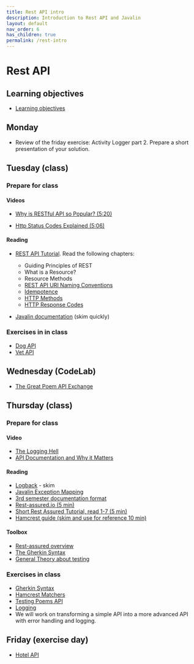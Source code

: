 ```yaml
---
title: Rest API intro
description: Introduction to Rest API and Javalin
layout: default
nav_order: 6
has_children: true
permalink: /rest-intro
---
```


# Rest API

## Learning objectives

- [Learning objectives](./learningobjectives.md)

## Monday

- Review of the friday exercise: Activity Logger part 2. Prepare a short presentation of your solution. 

## Tuesday (class)

### Prepare for class

#### Videos

- [Why is RESTful API so Popular? (5:20)](https://www.youtube.com/watch?v=-mN3VyJuCjM)

- [Http Status Codes Explained (5:06)](https://www.youtube.com/watch?v=qmpUfWN7hh4)

#### Reading

- [REST API Tutorial](https://restfulapi.net/). Read the following chapters:
  - Guiding Principles of REST
  - What is a Resource?
  - Resource Methods
  - [REST API URI Naming Conventions](https://restfulapi.net/resource-naming/)
  - [Idempotence](https://restfulapi.net/idempotent-rest-apis/)
  - [HTTP Methods](https://restfulapi.net/http-methods/)
  - [HTTP Response Codes](https://restfulapi.net/http-status-codes/)

- [Javalin documentation](https://javalin.io/documentation) (skim quickly)

### Exercises in in class

- [Dog API](./exercises/dogs_api.md)
- [Vet API](./exercises/veterinarian_api.md)

## Wednesday (CodeLab)

- [The Great Poem API Exchange](./exercises/codelab.md)

## Thursday (class)

### Prepare for class

#### Video

- [The Logging Hell](https://www.youtube.com/watch?v=SWHYrCXIL38)
- [API Documentation and Why it Matters](https://www.youtube.com/watch?v=39Tt1IkLiQQ)

#### Reading

- [Logback](https://www.baeldung.com/logback) - skim
- [Javalin Exception Mapping](https://javalin.io/documentation#exception-mapping)
- [3rd semester documentation format](https://dat3cph.github.io/material/toolbox/rest/rest-api-documentation)
- [Rest-assured.io (5 min)](http://rest-assured.io/)
- [Short Rest Assured Tutorial, read 1-7 (5 min)](https://www.baeldung.com/rest-assured-tutorial)
- [Hamcrest guide (skim and use for reference 10 min)](https://www.baeldung.com/java-junit-hamcrest-guide)

#### Toolbox

- [Rest-assured overview](../toolbox/test/rest_assured.md)
- [The Gherkin Syntax](../toolbox/test//gherkin.md)
- [General Theory about testing](../toolbox/test/testteori.md)

### Exercises in class

- [Gherkin Syntax](./exercises/gherkin.md)
- [Hamcrest Matchers](./exercises/hamcrest.md)
- [Testing Poems API](./exercises/poems.md)
- [Logging](../toolbox/javalin/logging.md)
- We will work on transforming a simple API into a more advanced API with error handling and logging.

## Friday (exercise day)

- [Hotel API](./rest-intro/exercises/hotel-api-part-1)

